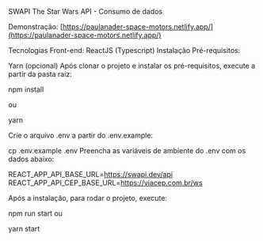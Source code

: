 SWAPI The Star Wars API - Consumo de dados

Demonstração: [https://paulanader-space-motors.netlify.app/](https://paulanader-space-motors.netlify.app/)

Tecnologias
Front-end: ReactJS (Typescript)
Instalação
Pré-requisitos:

Yarn (opcional)
Após clonar o projeto e instalar os pré-requisitos, execute a partir da pasta raiz:

npm install

ou

yarn

Crie o arquivo .env a partir do .env.example:

cp .env.example .env
Preencha as variáveis de ambiente do .env com os dados abaixo:

REACT_APP_API_BASE_URL=https://swapi.dev/api
REACT_APP_API_CEP_BASE_URL=https://viacep.com.br/ws

Após a instalação, para rodar o projeto, execute:

npm run start
ou

yarn start
